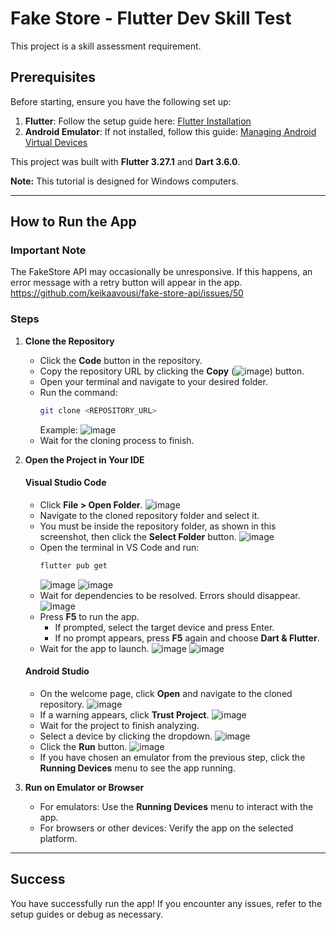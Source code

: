 # Fake Store - Flutter Dev Skill Test

This project is a skill assessment requirement.

## Prerequisites

Before starting, ensure you have the following set up:

1. **Flutter**: Follow the setup guide here: [Flutter Installation](https://docs.flutter.dev/get-started/install)
2. **Android Emulator**: If not installed, follow this guide: [Managing Android Virtual Devices](https://developer.android.com/studio/run/managing-avds)

This project was built with **Flutter 3.27.1** and **Dart 3.6.0**.

**Note:** This tutorial is designed for Windows computers.

---

## How to Run the App

### Important Note
The FakeStore API may occasionally be unresponsive. If this happens, an error message with a retry button will appear in the app.
https://github.com/keikaavousi/fake-store-api/issues/50

### Steps

1. **Clone the Repository**
   - Click the **Code** button in the repository.
   - Copy the repository URL by clicking the **Copy** (![image](https://github.com/user-attachments/assets/185999fd-13da-49e0-bfb3-3f657e3ae2d7)) button.
   - Open your terminal and navigate to your desired folder.
   - Run the command:
     ```bash
     git clone <REPOSITORY_URL>
     ```
     Example: ![image](https://github.com/user-attachments/assets/471da571-6922-474b-898e-8d725a23d24f)
   - Wait for the cloning process to finish.

2. **Open the Project in Your IDE**

   #### Visual Studio Code
   - Click **File > Open Folder**.
     ![image](https://github.com/user-attachments/assets/e30e4bf1-e35e-461f-9717-b475a74f8dc5)
   - Navigate to the cloned repository folder and select it.
   - You must be inside the repository folder, as shown in this screenshot, then click the **Select Folder** button.
     ![image](https://github.com/user-attachments/assets/b5faabf3-f4e7-413e-aa5d-ed46301dad1e)
   - Open the terminal in VS Code and run:
     ```bash
     flutter pub get
     ```
     ![image](https://github.com/user-attachments/assets/821393b1-4065-40e1-b95a-fba54833467e)
     ![image](https://github.com/user-attachments/assets/43200dc3-63c6-4fdf-a2f3-708de2d7d358)
   - Wait for dependencies to be resolved. Errors should disappear.
     ![image](https://github.com/user-attachments/assets/2291f52f-c30d-4c81-9e08-2053ec39080e)
   - Press **F5** to run the app.
     - If prompted, select the target device and press Enter.
     - If no prompt appears, press **F5** again and choose **Dart & Flutter**.
   - Wait for the app to launch.
     ![image](https://github.com/user-attachments/assets/109abfb5-c671-4740-902c-0cae42869f9c)
     ![image](https://github.com/user-attachments/assets/1326ce97-ec88-45ac-84c9-8fed95ccdd59)

   #### Android Studio
   - On the welcome page, click **Open** and navigate to the cloned repository.
     ![image](https://github.com/user-attachments/assets/7fe1bc1f-0d46-4f46-958e-34d9ae6600ef)
   - If a warning appears, click **Trust Project**.
     ![image](https://github.com/user-attachments/assets/72601c1b-d49a-4314-92ca-fd4a42414849)
   - Wait for the project to finish analyzing.
   - Select a device by clicking the **<no device selected>** dropdown.
     ![image](https://github.com/user-attachments/assets/1f0085bf-a399-4a06-a581-15bf0685e4b4)
   - Click the **Run** button.
     ![image](https://github.com/user-attachments/assets/703d73e7-7285-44ff-9aad-4efc4fce5cca)
   - If you have chosen an emulator from the previous step, click the **Running Devices** menu to see the app running.

3. **Run on Emulator or Browser**
   - For emulators: Use the **Running Devices** menu to interact with the app.
   - For browsers or other devices: Verify the app on the selected platform.

---

## Success
You have successfully run the app! If you encounter any issues, refer to the setup guides or debug as necessary.

